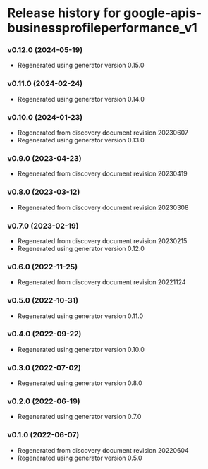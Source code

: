 # Release history for google-apis-businessprofileperformance_v1

### v0.12.0 (2024-05-19)

* Regenerated using generator version 0.15.0

### v0.11.0 (2024-02-24)

* Regenerated using generator version 0.14.0

### v0.10.0 (2024-01-23)

* Regenerated from discovery document revision 20230607
* Regenerated using generator version 0.13.0

### v0.9.0 (2023-04-23)

* Regenerated from discovery document revision 20230419

### v0.8.0 (2023-03-12)

* Regenerated from discovery document revision 20230308

### v0.7.0 (2023-02-19)

* Regenerated from discovery document revision 20230215
* Regenerated using generator version 0.12.0

### v0.6.0 (2022-11-25)

* Regenerated from discovery document revision 20221124

### v0.5.0 (2022-10-31)

* Regenerated using generator version 0.11.0

### v0.4.0 (2022-09-22)

* Regenerated using generator version 0.10.0

### v0.3.0 (2022-07-02)

* Regenerated using generator version 0.8.0

### v0.2.0 (2022-06-19)

* Regenerated using generator version 0.7.0

### v0.1.0 (2022-06-07)

* Regenerated from discovery document revision 20220604
* Regenerated using generator version 0.5.0

